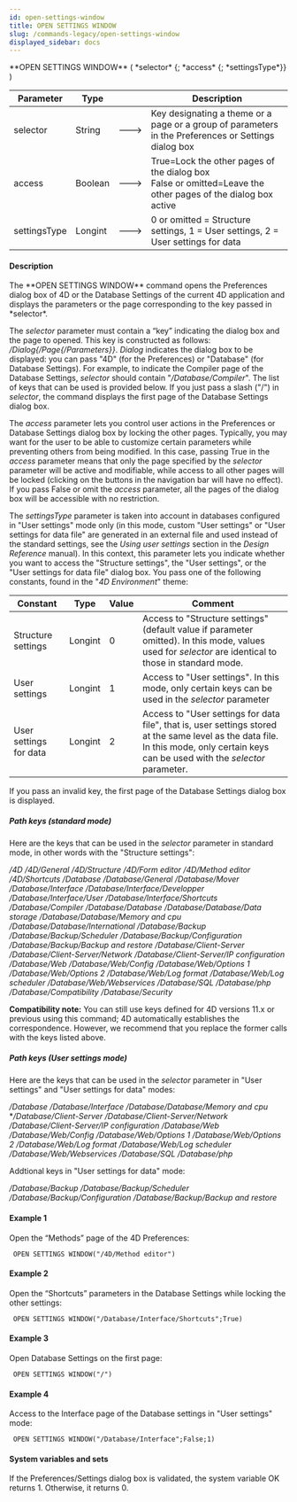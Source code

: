 ```yaml
---
id: open-settings-window
title: OPEN SETTINGS WINDOW
slug: /commands-legacy/open-settings-window
displayed_sidebar: docs
---
```


<!--REF #_command_.OPEN SETTINGS WINDOW.Syntax-->**OPEN SETTINGS WINDOW** ( *selector* {; *access* {; *settingsType*}} )<!-- END REF-->
<!--REF #_command_.OPEN SETTINGS WINDOW.Params-->
| Parameter | Type |  | Description |
| --- | --- | --- | --- |
| selector | String | &#x1F852; | Key designating a theme or a page or a group of parameters in the Preferences or Settings dialog box |
| access | Boolean | &#x1F852; | True=Lock the other pages of the dialog box<br/>False or omitted=Leave the other pages of the dialog box active |
| settingsType | Longint | &#x1F852; | 0 or omitted = Structure settings, 1 = User settings, 2 = User settings for data |

<!-- END REF-->

#### Description 

<!--REF #_command_.OPEN SETTINGS WINDOW.Summary-->The **OPEN SETTINGS WINDOW** command opens the Preferences dialog box of 4D or the Database Settings of the current 4D application and displays the parameters or the page corresponding to the key passed in *selector*.<!-- END REF-->

The *selector* parameter must contain a “key” indicating the dialog box and the page to opened. This key is constructed as follows: */Dialog{/Page{/Parameters}}*. *Dialog* indicates the dialog box to be displayed: you can pass "4D" (for the Preferences) or "Database" (for Database Settings). For example, to indicate the Compiler page of the Database Settings, *selector* should contain "*/Database/Compiler*". The list of keys that can be used is provided below. If you just pass a slash ("/") in *selector*, the command displays the first page of the Database Settings dialog box.

The *access* parameter lets you control user actions in the Preferences or Database Settings dialog box by locking the other pages. Typically, you may want for the user to be able to customize certain parameters while preventing others from being modified. In this case, passing True in the *access* parameter means that only the page specified by the *selector* parameter will be active and modifiable, while access to all other pages will be locked (clicking on the buttons in the navigation bar will have no effect). If you pass False or omit the *access* parameter, all the pages of the dialog box will be accessible with no restriction. 

The *settingsType* parameter is taken into account in databases configured in "User settings" mode only (in this mode, custom "User settings" or "User settings for data file" are generated in an external file and used instead of the standard settings, see the *Using user settings* section in the *Design Reference* manual). In this context, this parameter lets you indicate whether you want to access the "Structure settings", the "User settings", or the "User settings for data file" dialog box. You pass one of the following constants, found in the "*4D Environment*" theme:

| Constant               | Type    | Value | Comment                                                                                                                                                                               |
| ---------------------- | ------- | ----- | ------------------------------------------------------------------------------------------------------------------------------------------------------------------------------------- |
| Structure settings     | Longint | 0     | Access to "Structure settings" (default value if parameter omitted). In this mode, values used for *selector* are identical to those in standard mode.                                |
| User settings          | Longint | 1     | Access to "User settings". In this mode, only certain keys can be used in the *selector* parameter                                                                                    |
| User settings for data | Longint | 2     | Access to "User settings for data file", that is, user settings stored at the same level as the data file. In this mode, only certain keys can be used with the *selector* parameter. |

If you pass an invalid key, the first page of the Database Settings dialog box is displayed. 

##### Path keys (standard mode) 

Here are the keys that can be used in the *selector* parameter in standard mode, in other words with the "Structure settings": 

*/4D* 
*/4D/General* 
*/4D/Structure* 
*/4D/Form editor* 
*/4D/Method editor* 
*/4D/Shortcuts* 
*/Database* 
*/Database/General* 
*/Database/Mover* 
*/Database/Interface* 
*/Database/Interface/Developper* 
*/Database/Interface/User* 
*/Database/Interface/Shortcuts* 
*/Database/Compiler* 
*/Database/Database* 
*/Database/Database/Data storage* 
*/Database/Database/Memory and cpu* 
*/Database/Database/International* 
*/Database/Backup* 
*/Database/Backup/Scheduler* 
*/Database/Backup/Configuration* 
*/Database/Backup/Backup and restore* 
*/Database/Client-Server* 
*/Database/Client-Server/Network* 
*/Database/Client-Server/IP configuration* 
*/Database/Web* 
*/Database/Web/Config* 
*/Database/Web/Options 1* 
*/Database/Web/Options 2* 
*/Database/Web/Log format* 
*/Database/Web/Log scheduler* 
*/Database/Web/Webservices* 
*/Database/SQL* 
*/Database/php* 
*/Database/Compatibility* 
*/Database/Security* 

**Compatibility note:** You can still use keys defined for 4D versions 11.x or previous using this command; 4D automatically establishes the correspondence. However, we recommend that you replace the former calls with the keys listed above.

##### Path keys (User settings mode) 

Here are the keys that can be used in the *selector* parameter in "User settings" and "User settings for data" modes:

*/Database* 
*/Database/Interface* 
*/Database/Database/Memory and cpu* 
**/Database/Client-Server* 
*/Database/Client-Server/Network* 
*/Database/Client-Server/IP configuration* 
*/Database/Web* 
*/Database/Web/Config* 
*/Database/Web/Options 1* 
*/Database/Web/Options 2* 
*/Database/Web/Log format* 
*/Database/Web/Log scheduler* 
*/Database/Web/Webservices* 
*/Database/SQL* 
*/Database/php* 

Addtional keys in "User settings for data" mode:

*/Database/Backup* 
*/Database/Backup/Scheduler* */Database/Backup/Configuration* 
*/Database/Backup/Backup and restore*

#### Example 1 

Open the “Methods” page of the 4D Preferences:   
  
```4d
 OPEN SETTINGS WINDOW("/4D/Method editor")
```

  
#### Example 2 

Open the “Shortcuts” parameters in the Database Settings while locking the other settings:  

```4d
 OPEN SETTINGS WINDOW("/Database/Interface/Shortcuts";True)
```

#### Example 3 

Open Database Settings on the first page:   

```4d
 OPEN SETTINGS WINDOW("/")
```

#### Example 4 

Access to the Interface page of the Database settings in "User settings" mode:

```4d
 OPEN SETTINGS WINDOW("/Database/Interface";False;1)
```

#### System variables and sets 

If the Preferences/Settings dialog box is validated, the system variable OK returns 1\. Otherwise, it returns 0.
